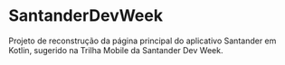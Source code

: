 # SantanderDevWeek
Projeto de reconstrução da página principal do aplicativo Santander em Kotlin, sugerido na Trilha Mobile da Santander Dev Week.
